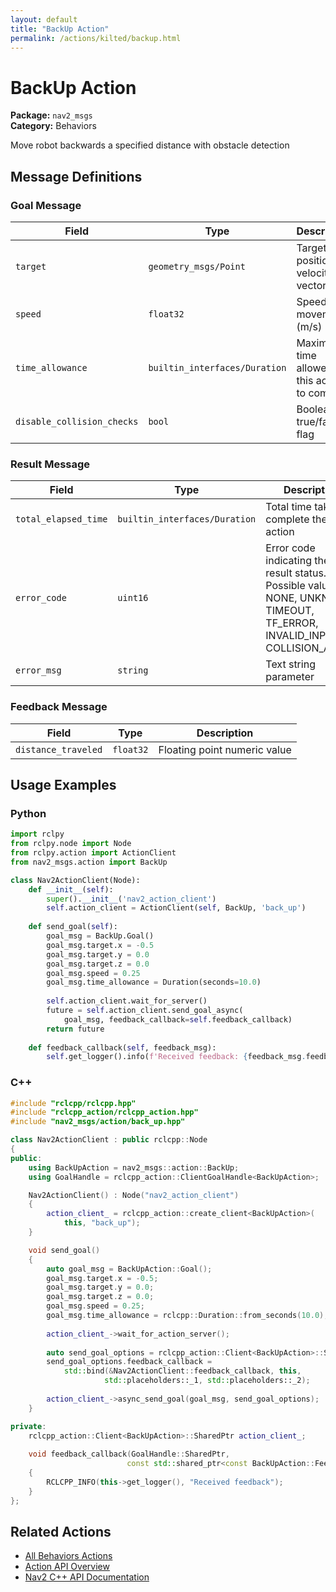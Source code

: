 ```yaml
---
layout: default
title: "BackUp Action"
permalink: /actions/kilted/backup.html
---
```


# BackUp Action

**Package:** `nav2_msgs`  
**Category:** Behaviors

Move robot backwards a specified distance with obstacle detection

## Message Definitions

### Goal Message

| Field | Type | Description |
|-------|------|-------------|
| `target` | `geometry_msgs/Point` | Target position or velocity vector |
| `speed` | `float32` | Speed for movement (m/s) |
| `time_allowance` | `builtin_interfaces/Duration` | Maximum time allowed for this action to complete |
| `disable_collision_checks` | `bool` | Boolean true/false flag |


### Result Message

| Field | Type | Description |
|-------|------|-------------|
| `total_elapsed_time` | `builtin_interfaces/Duration` | Total time taken to complete the action |
| `error_code` | `uint16` | Error code indicating the result status. Possible values: NONE, UNKNOWN, TIMEOUT, TF_ERROR, INVALID_INPUT, COLLISION_AHEAD|
| `error_msg` | `string` | Text string parameter |


### Feedback Message

| Field | Type | Description |
|-------|------|-------------|
| `distance_traveled` | `float32` | Floating point numeric value |



## Usage Examples

### Python

```python
import rclpy
from rclpy.node import Node
from rclpy.action import ActionClient
from nav2_msgs.action import BackUp

class Nav2ActionClient(Node):
    def __init__(self):
        super().__init__('nav2_action_client')
        self.action_client = ActionClient(self, BackUp, 'back_up')
        
    def send_goal(self):
        goal_msg = BackUp.Goal()
        goal_msg.target.x = -0.5
        goal_msg.target.y = 0.0
        goal_msg.target.z = 0.0
        goal_msg.speed = 0.25
        goal_msg.time_allowance = Duration(seconds=10.0)
        
        self.action_client.wait_for_server()
        future = self.action_client.send_goal_async(
            goal_msg, feedback_callback=self.feedback_callback)
        return future
        
    def feedback_callback(self, feedback_msg):
        self.get_logger().info(f'Received feedback: {feedback_msg.feedback}')
```

### C++

```cpp
#include "rclcpp/rclcpp.hpp"
#include "rclcpp_action/rclcpp_action.hpp"
#include "nav2_msgs/action/back_up.hpp"

class Nav2ActionClient : public rclcpp::Node
{
public:
    using BackUpAction = nav2_msgs::action::BackUp;
    using GoalHandle = rclcpp_action::ClientGoalHandle<BackUpAction>;

    Nav2ActionClient() : Node("nav2_action_client")
    {
        action_client_ = rclcpp_action::create_client<BackUpAction>(
            this, "back_up");
    }

    void send_goal()
    {
        auto goal_msg = BackUpAction::Goal();
        goal_msg.target.x = -0.5;
        goal_msg.target.y = 0.0;
        goal_msg.target.z = 0.0;
        goal_msg.speed = 0.25;
        goal_msg.time_allowance = rclcpp::Duration::from_seconds(10.0);
        
        action_client_->wait_for_action_server();
        
        auto send_goal_options = rclcpp_action::Client<BackUpAction>::SendGoalOptions();
        send_goal_options.feedback_callback = 
            std::bind(&Nav2ActionClient::feedback_callback, this, 
                     std::placeholders::_1, std::placeholders::_2);
        
        action_client_->async_send_goal(goal_msg, send_goal_options);
    }

private:
    rclcpp_action::Client<BackUpAction>::SharedPtr action_client_;
    
    void feedback_callback(GoalHandle::SharedPtr, 
                          const std::shared_ptr<const BackUpAction::Feedback> feedback)
    {
        RCLCPP_INFO(this->get_logger(), "Received feedback");
    }
};
```

## Related Actions

- [All Behaviors Actions](/kilted/actions/index.html#behaviors)
- [Action API Overview](/kilted/actions/index.html)
- [Nav2 C++ API Documentation](/kilted/html/index.html)
